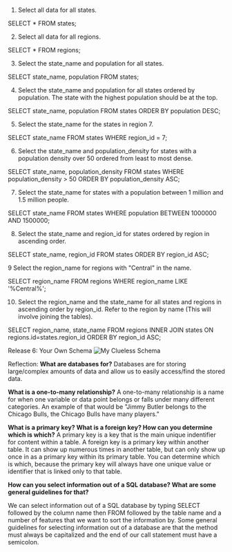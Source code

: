 1. Select all data for all states.

SELECT * FROM states;

2. Select all data for all regions.

SELECT * FROM regions;

3. Select the state_name and population for all states.

SELECT state_name, population
FROM states;

4. Select the state_name and population for all states ordered by population. The state with the highest population should be at the top.

SELECT state_name, population
FROM states
ORDER BY population DESC;

5. Select the state_name for the states in region 7.

SELECT state_name
FROM states
WHERE region_id = 7;

6. Select the state_name and population_density for states with a population density over 50 ordered from least to most dense.

SELECT state_name, population_density
FROM states
WHERE population_density > 50
ORDER BY population_density ASC;

7. Select the state_name for states with a population between 1 million and 1.5 million people.

SELECT state_name
FROM states
WHERE population
BETWEEN 1000000 AND 1500000;

8. Select the state_name and region_id for states ordered by region in ascending order.

SELECT state_name, region_id
FROM states
ORDER BY region_id ASC;

9 Select the region_name for regions with "Central" in the name.

SELECT region_name
FROM regions
WHERE region_name
LIKE '%Central%';

10. Select the region_name and the state_name for all states and regions in ascending order by region_id. Refer to the region by name (This will involve joining the tables).

SELECT region_name, state_name
FROM regions
INNER JOIN states
ON
regions.id=states.region_id
ORDER BY region_id ASC;

Release 6: Your Own Schema
![My Clueless Schema](/clueless-schema.PNG)

Reflection:
**What are databases for?**
Databases are for storing large/complex amounts of data and allow us to easily access/find the stored data.

**What is a one-to-many relationship?**
A one-to-many relationship is a name for when one variable or data point belongs or falls under many different categories. An example of that would be "Jimmy Butler belongs to the Chicago Bulls, the Chicago Bulls have many players."

**What is a primary key? What is a foreign key? How can you determine which is which?**
A primary key is a key that is the main unique indentifier for content within a table. A foreign key is a primary key within another table. It can show up numerous times in another table, but can only show up once in as a primary key within its primary table. You can determine which is which, because the primary key will always have one unique value or identifier that is linked only to that table.

**How can you select information out of a SQL database? What are some general guidelines for that?**

We can select information out of a SQL database by typing SELECT followed by the column name then FROM followed by the table name and a number of features that we want to sort the information by. Some general guidelines for selecting information out of a database are that the method must always be capitalized and the end of our call statement must have a semicolon.
